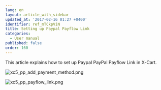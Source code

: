 ```yaml
---
lang: en
layout: article_with_sidebar
updated_at: '2017-02-16 01:27 +0400'
identifier: ref_mTCkpViN
title: Setting up Paypal Payflow Link
categories:
  - User manual
published: false
order: 160
---
```

This article explains how to set up Paypal PayPal Payflow Link in X-Cart.

![xc5_pp_add_payment_method.png]({{site.baseurl}}/attachments/ref_DT2EX6fz/xc5_pp_add_payment_method.png)



![xc5_pp_payflow_link.png]({{site.baseurl}}/attachments/ref_mTCkpViN/xc5_pp_payflow_link.png)

